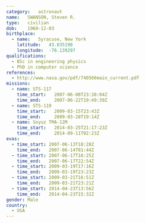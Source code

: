 ```yaml
---
category:	astronaut
name:	SWANSON, Steven R.
type:	civilian
dob:	1960-12-03
birthplace:
  - name:	Syracuse, New York
    latitude:	43.035198
    longitude:	-76.139297
qualifications:
  - BSc in engineering physics
  - PhD in computer science
references:
  - http://www.nasa.gov/pdf/740566main_current.pdf
missions:
  - name: STS-117
    time_start:   2007-06-08T23:38:04Z
    time_end:     2007-06-22T19:49:39Z
  - name: STS-119
    time_start:   2009-03-15T23:43Z
    time_end:     2009-03-28T19:14Z
  - name: Soyuz TMA-12M
    time_start:   2014-03-25T21:17:23Z
    time_end:     2014-09-11T02:23Z
evas:
  - time_start: 2007-06-13T18:28Z
    time_end:   2007-06-14T01:44Z
  - time_start: 2007-06-17T16:25Z
    time_end:   2007-06-17T22:54Z
  - time_start: 2009-03-19T17:16Z
    time_end:   2009-03-19T23:23Z
  - time_start: 2009-03-21T16:51Z
    time_end:   2009-03-21T23:21Z
  - time_start: 2014-04-23T13:56Z
    time_end:   2014-04-23T15:32Z
gender:	Male
country:
  - USA
---
```

